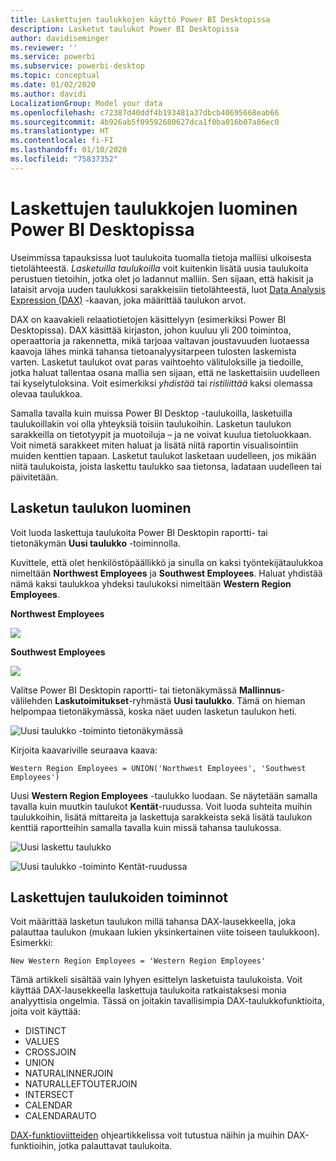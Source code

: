```yaml
---
title: Laskettujen taulukkojen käyttö Power BI Desktopissa
description: Lasketut taulukot Power BI Desktopissa
author: davidiseminger
ms.reviewer: ''
ms.service: powerbi
ms.subservice: powerbi-desktop
ms.topic: conceptual
ms.date: 01/02/2020
ms.author: davidi
LocalizationGroup: Model your data
ms.openlocfilehash: c72387d40ddf4b193481a37dbcb40695668eab66
ms.sourcegitcommit: 4b926ab5f09592680627dca1f0ba016b07a86ec0
ms.translationtype: HT
ms.contentlocale: fi-FI
ms.lasthandoff: 01/10/2020
ms.locfileid: "75837352"
---
```

# <a name="create-calculated-tables-in-power-bi-desktop"></a>Laskettujen taulukkojen luominen Power BI Desktopissa
Useimmissa tapauksissa luot taulukoita tuomalla tietoja malliisi ulkoisesta tietolähteestä. *Lasketuilla taulukoilla* voit kuitenkin lisätä uusia taulukoita perustuen tietoihin, jotka olet jo ladannut malliin. Sen sijaan, että hakisit ja lataisit arvoja uuden taulukkosi sarakkeisiin tietolähteestä, luot [Data Analysis Expression (DAX)](/dax/index) -kaavan, joka määrittää taulukon arvot.

DAX on kaavakieli relaatiotietojen käsittelyyn (esimerkiksi Power BI Desktopissa). DAX käsittää kirjaston, johon kuuluu yli 200 toimintoa, operaattoria ja rakennetta, mikä tarjoaa valtavan joustavuuden luotaessa kaavoja lähes minkä tahansa tietoanalyysitarpeen tulosten laskemista varten. Lasketut taulukot ovat paras vaihtoehto välituloksille ja tiedoille, jotka haluat tallentaa osana mallia sen sijaan, että ne laskettaisiin uudelleen tai kyselytuloksina. Voit esimerkiksi *yhdistää* tai *ristiliittää* kaksi olemassa olevaa taulukkoa.

Samalla tavalla kuin muissa Power BI Desktop -taulukoilla, lasketuilla taulukoillakin voi olla yhteyksiä toisiin taulukoihin. Lasketun taulukon sarakkeilla on tietotyypit ja muotoiluja – ja ne voivat kuulua tietoluokkaan. Voit nimetä sarakkeet miten haluat ja lisätä niitä raportin visualisointiin muiden kenttien tapaan. Lasketut taulukot lasketaan uudelleen, jos mikään niitä taulukoista, joista laskettu taulukko saa tietonsa, ladataan uudelleen tai päivitetään.

## <a name="create-a-calculated-table"></a>Lasketun taulukon luominen

Voit luoda laskettuja taulukoita Power BI Desktopin raportti- tai tietonäkymän **Uusi taulukko** -toiminnolla.

Kuvittele, että olet henkilöstöpäällikkö ja sinulla on kaksi työntekijätaulukkoa nimeltään **Northwest Employees** ja **Southwest Employees**. Haluat yhdistää nämä kaksi taulukkoa yhdeksi taulukoksi nimeltään **Western Region Employees**.

**Northwest Employees**

 ![](media/desktop-calculated-tables/calctables_nwempl.png)

**Southwest Employees**

 ![](media/desktop-calculated-tables/calctables_swempl.png)

Valitse Power BI Desktopin raportti- tai tietonäkymässä **Mallinnus**-välilehden **Laskutoimitukset**-ryhmästä **Uusi taulukko**. Tämä on hieman helpompaa tietonäkymässä, koska näet uuden lasketun taulukon heti.

 ![Uusi taulukko -toiminto tietonäkymässä](media/desktop-calculated-tables/calctables_formulabarempty.png)

Kirjoita kaavariville seuraava kaava:

```dax
Western Region Employees = UNION('Northwest Employees', 'Southwest Employees')
```

Uusi **Western Region Employees** -taulukko luodaan. Se näytetään samalla tavalla kuin muutkin taulukot **Kentät**-ruudussa. Voit luoda suhteita muihin taulukkoihin, lisätä mittareita ja laskettuja sarakkeista sekä lisätä taulukon kenttiä raportteihin samalla tavalla kuin missä tahansa taulukossa.

 ![Uusi laskettu taulukko](media/desktop-calculated-tables/calctables_westregionempl.png)

 ![Uusi taulukko -toiminto Kentät-ruudussa](media/desktop-calculated-tables/calctables_fieldlist.png)

## <a name="functions-for-calculated-tables"></a>Laskettujen taulukoiden toiminnot

Voit määrittää lasketun taulukon millä tahansa DAX-lausekkeella, joka palauttaa taulukon (mukaan lukien yksinkertainen viite toiseen taulukkoon). Esimerkki:

```dax
New Western Region Employees = 'Western Region Employees'
```

Tämä artikkeli sisältää vain lyhyen esittelyn lasketuista taulukoista. Voit käyttää DAX-lausekkeella laskettuja taulukoita ratkaistaksesi monia analyyttisia ongelmia. Tässä on joitakin tavallisimpia DAX-taulukkofunktioita, joita voit käyttää:

* DISTINCT
* VALUES
* CROSSJOIN
* UNION
* NATURALINNERJOIN
* NATURALLEFTOUTERJOIN
* INTERSECT
* CALENDAR
* CALENDARAUTO

[DAX-funktioviitteiden](/dax/dax-function-reference) ohjeartikkelissa voit tutustua näihin ja muihin DAX-funktioihin, jotka palauttavat taulukoita.

